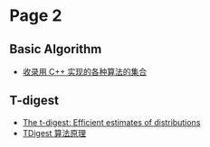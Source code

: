 # Page 2

## Basic Algorithm

- [收录用 C++ 实现的各种算法的集合](https://github.com/TheAlgorithms/C-Plus-Plus)

## T-digest

- [The t-digest: Efficient estimates of distributions](https://www.sciencedirect.com/science/article/pii/S2665963820300403)
- [TDigest 算法原理](https://blog.bcmeng.com/post/tdigest.html)
  